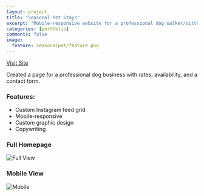 ```yaml
---
layout: project
title: "Seasonal Pet Stays"
excerpt: "Mobile-responsive website for a professional dog walker/sitter business, including logo design and copy-editing."
categories: [portfolio]
comments: false
image:
  feature: seasonalpet/feature.png
---
```


<a href="http://seasonalpetstays.com" class="btn btn-success">Visit Site</a>

Created a page for a professional dog business with rates, availability, and a contact form.

### Features:
* Custom Instagram feed grid
* Mobile-responsive
* Custom graphic design
* Copywriting

### Full Homepage
![Full View]({{site.url}}/img/seasonalpet/full.png)

### Mobile View
![Mobile]({{site.url}}/img/seasonalpet/mobile.png)
